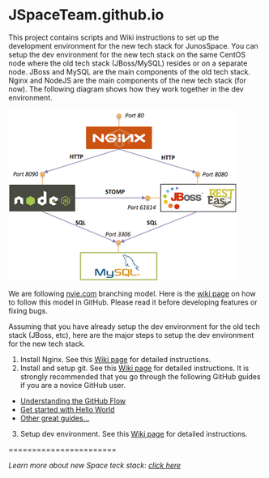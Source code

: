 JSpaceTeam.github.io
====================
This project contains scripts and Wiki instructions to set up the development environment for the new tech stack for JunosSpace. You can setup the dev environment for the new tech stack on the same CentOS node where the old tech stack (JBoss/MySQL) resides or on a separate node. JBoss and MySQL are the main components of the old tech stack. Nginx and NodeJS are the main components of the new tech stack (for now). The following diagram shows how they work together in the dev environment.

<img src="https://github.com/JSpaceTeam/JSpaceTeam.github.io/raw/master/images/arch.png"/>

We are following [nvie.com](http://nvie.com/posts/a-successful-git-branching-model/) branching model. Here is the [wiki page](https://github.com/JSpaceTeam/JSpaceTeam.github.io/wiki/Branching-Model) on how to follow this model in GitHub. Please read it before developing features or fixing bugs.

Assuming that you have already setup the dev environment for the old tech stack (JBoss, etc), here are the major steps to setup the dev environment for the new tech stack.

1. Install Nginx. See this [Wiki page](https://github.com/JSpaceTeam/JSpaceTeam.github.io/wiki/Getting-Started#install-nginx) for detailed instructions.
2. Install and setup git. See this [Wiki page](https://github.com/JSpaceTeam/JSpaceTeam.github.io/wiki/Getting-Started#setup-git) for detailed instructions. It is strongly recommended that you go through the following GitHub guides if you are a novice GitHub user.
  - [Understanding the GitHub Flow](https://guides.github.com/introduction/flow/)
  - [Get started with Hello World](https://guides.github.com/activities/hello-world/)
  - [Other great guides...](https://guides.github.com)
3. Setup dev environment. See this [Wiki page](https://github.com/JSpaceTeam/JSpaceTeam.github.io/wiki/Getting-Started#setup-devenv) for detailed instructions. 

=======================

*Learn more about new Space teck stack: [click here](http://jspaceteam.github.io/shadowfax-docbook)*


